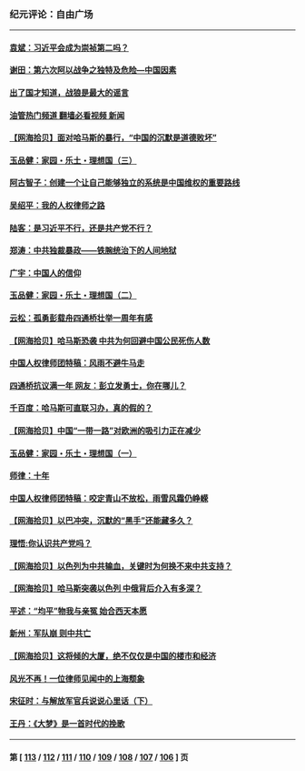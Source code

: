 ### 纪元评论：自由广场
---
#### [袁斌：习近平会成为崇祯第二吗？](../../pages/nsc993/n14098617.md?10200330) 
#### [谢田：第六次阿以战争之独特及危险—中国因素](../../pages/nsc993/n14098560.md?10200330) 
#### [出了国才知道，战狼是最大的谣言](../../pages/nsc993/n14098283.md?10200330) 
#### [油管热门频道 翻墙必看视频 新闻](ok?10200330)
#### [【网海拾贝】面对哈马斯的暴行，“中国的沉默是道德败坏”](../../pages/nsc993/n14097796.md?10200330) 
#### [玉品健：家园・乐土・理想国（三）](../../pages/nsc993/n14093720.md?10200330) 
#### [阿古智子：创建一个让自己能够独立的系统是中国维权的重要路线](../../pages/nsc993/n14096336.md?10200330) 
#### [吴绍平：我的人权律师之路](../../pages/nsc993/n14095662.md?10200330) 
#### [陆客：是习近平不行，还是共产党不行？](../../pages/nsc993/n14095886.md?10200330) 
#### [郑涛：中共独裁暴政——铁腕统治下的人间地狱](../../pages/nsc993/n14095872.md?10200330) 
#### [广宇：中国人的信仰](../../pages/nsc993/n14095640.md?10200330) 
#### [玉品健：家园・乐土・理想国（二）](../../pages/nsc993/n14095657.md?10200330) 
#### [云松：孤勇彭载舟四通桥壮举一周年有感](../../pages/nsc993/n14095635.md?10200330) 
#### [【网海拾贝】哈马斯恐袭 中共为何回避中国公民死伤人数](../../pages/nsc993/n14095560.md?10200330) 
#### [中国人权律师团特稿：风雨不避牛马走](../../pages/nsc993/n14094315.md?10200330) 
#### [四通桥抗议满一年 网友：彭立发勇士，你在哪儿？](../../pages/nsc993/n14095129.md?10200330) 
#### [千百度：哈马斯可直联习办，真的假的？](../../pages/nsc993/n14095077.md?10200330) 
#### [【网海拾贝】中国“一带一路”对欧洲的吸引力正在减少](../../pages/nsc993/n14094425.md?10200330) 
#### [玉品健：家园・乐土・理想国（一）](../../pages/nsc993/n14094330.md?10200330) 
#### [师律：十年](../../pages/nsc993/n14093708.md?10200330) 
#### [中国人权律师团特稿：咬定青山不放松，雨雪风霜仍峥嵘](../../pages/nsc993/n14093693.md?10200330) 
#### [【网海拾贝】以巴冲突，沉默的“黑手”还能藏多久？](../../pages/nsc993/n14093667.md?10200330) 
#### [理悟:你认识共产党吗？](../../pages/nsc993/n14094041.md?10200330) 
#### [【网海拾贝】以色列为中共输血，关键时为何换不来中共支持？](../../pages/nsc993/n14092758.md?10200330) 
#### [【网海拾贝】哈马斯突袭以色列 中俄背后介入有多深？](../../pages/nsc993/n14091956.md?10200330) 
#### [平述：“均平”物我与亲冤 始合西天本愿](../../pages/nsc993/n14091741.md?10200330) 
#### [新州：军队崩 则中共亡](../../pages/nsc993/n14091321.md?10200330) 
#### [【网海拾贝】这将倾的大厦，绝不仅仅是中国的楼市和经济](../../pages/nsc993/n14091299.md?10200330) 
#### [风光不再！一位律师见闻中的上海颓象](../../pages/nsc993/n14091280.md?10200330) 
#### [宋征时：与解放军官兵说说心里话（下）](../../pages/nsc993/n14090950.md?10200330) 
#### [王丹：《大梦》是一首时代的挽歌](../../pages/nsc993/n14090218.md?10200330) 

---
#### 第 [ [113](./113.md?10200330) / [112](./112.md?10200330) / [111](./111.md?10200330) / [110](./110.md?10200330) / [109](./109.md?10200330) / [108](./108.md?10200330) / [107](./107.md?10200330) / [106](./106.md?10200330) ] 页
